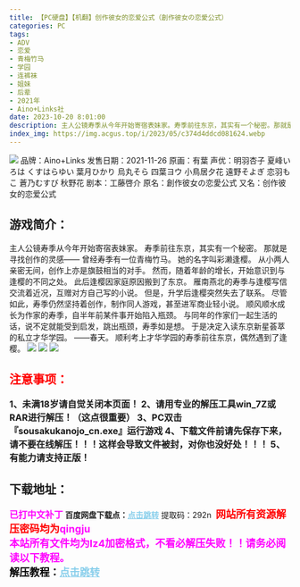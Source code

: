 ```yaml
---
title: 【PC硬盘】【机翻】创作彼女的恋爱公式（創作彼女の恋愛公式）
categories: PC
tags:
- ADV
- 恋爱
- 青梅竹马
- 学园
- 连裤袜
- 姐妹
- 后辈
- 2021年
- Aino+Links社
date: 2023-10-20 8:01:00
description: 主人公镜寿季从今年开始寄宿表妹家。寿季前往东京，其实有一个秘密。那就是寻找创作的灵感——曾经寿季有一位青梅竹马。她的名字叫彩濑逢樱。从小两人亲密无间，创作上亦是旗鼓相当的对手。然而，随着年龄的增长，开始意识到与逢樱的不同之处。此后逢樱因家庭原因搬到了东京。雁南燕北的寿季与逢樱写信交流着近况，互赠对方自己写的小说。但是，升学后逢樱突然失去了联系。
index_img: https://img.acgus.top/i/2023/05/c374d4ddcd081624.webp
---
```

![](https://img.acgus.top/i/2023/05/c374d4ddcd081624.webp)
品牌：Aino+Links
发售日期：2021-11-26
原画：有葉
声优：明羽杏子 夏峰いろは くすはらゆい 葉月ひかり 烏丸そら 四葉ヨウ 小鳥居夕花 遠野そよぎ 恋羽もこ 蒼乃むすび 秋野花
剧本：工藤啓介
原名：創作彼女の恋愛公式
又名：创作彼女的恋爱公式

## 游戏简介：
主人公镜寿季从今年开始寄宿表妹家。
寿季前往东京，其实有一个秘密。
那就是寻找创作的灵感——
曾经寿季有一位青梅竹马。
她的名字叫彩濑逢樱。
从小两人亲密无间，创作上亦是旗鼓相当的对手。
然而，随着年龄的增长，开始意识到与逢樱的不同之处。
此后逢樱因家庭原因搬到了东京。
雁南燕北的寿季与逢樱写信交流着近况，互赠对方自己写的小说。
但是，升学后逢樱突然失去了联系。
尽管如此，寿季仍然坚持着创作，制作同人游戏，甚至进军商业轻小说。
顺风顺水成长为作家的寿季，自半年前某件事开始陷入瓶颈。
与同年的作家们一起生活的话，说不定就能受到启发，跳出瓶颈，寿季如是想。
于是决定入读东京新星荟萃的私立才华学园。
——春天。
顺利考上才华学园的寿季前往东京，偶然遇到了逢樱。
![](https://img.acgus.top/i/2023/05/5e06ec22d7081637.webp)
![](https://img.acgus.top/i/2023/05/76a2d17f34081633.webp)
![](https://img.acgus.top/i/2023/05/9cd1fee154081629.webp)





## <font color=#FF0000 >注意事项：</font>
<font size=3><b>1、未满18岁请自觉关闭本页面！
2、请用专业的解压工具win_7Z或RAR进行解压！（这点很重要）
3、PC双击『sousakukanojo_cn.exe』运行游戏
4、下载文件前请先保存下来，请不要在线解压！！！这样会导致文件被封，对你也没好处！！！
5、有能力请支持正版！</b></font>

## 下载地址：
<font color=#FF00FF size=3><b>已打中文补丁</b></font>
<b>百度网盘下载点：</b><a href="https://pan.baidu.com/s/1Vx3MujjxqP8D55Mu5U0SZg?pwd=292n" style="color: #87CEEB;"><b>点击跳转</b></a> 提取码：292n
<a style="padding: 0" href="https://post.qingju.org/AD/"><img style="max-width:100%" src="https://img.acgus.top/i/2024/07/478f689b8021d8d499ab43d21acf137a.gif" alt=""></a>
<b><font color=#FF0000 size=4>网站所有资源解压密码均为</b></font><b><font color=#FF00FF size=4>qingju</font><font color=#FF0000 ></font></b><br><b><font color=#FF00FF size=4>本站所有文件均为lz4加密格式，不看必解压失败！！请务必阅读以下教程。</b></font><br><b><font color=#000 size=4>解压教程：</b><a href="https://post.qingju.org/tutorial/000/" style="color: #87CEEB;"><b>点击跳转</b></a>